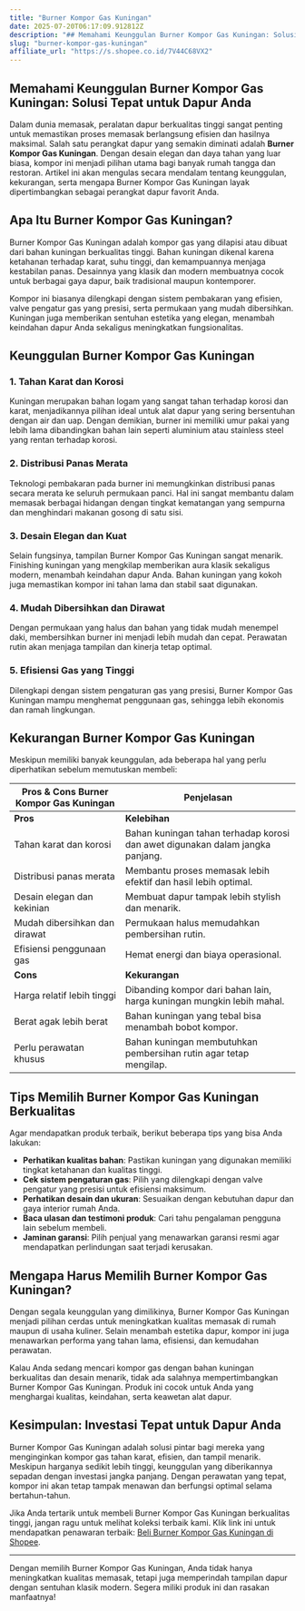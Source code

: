 ```yaml
---
title: "Burner Kompor Gas Kuningan"
date: 2025-07-20T06:17:09.912812Z
description: "## Memahami Keunggulan Burner Kompor Gas Kuningan: Solusi Tepat untuk Dapur Anda..."
slug: "burner-kompor-gas-kuningan"
affiliate_url: "https://s.shopee.co.id/7V44C68VX2"
---
```

## Memahami Keunggulan Burner Kompor Gas Kuningan: Solusi Tepat untuk Dapur Anda

Dalam dunia memasak, peralatan dapur berkualitas tinggi sangat penting untuk memastikan proses memasak berlangsung efisien dan hasilnya maksimal. Salah satu perangkat dapur yang semakin diminati adalah **Burner Kompor Gas Kuningan**. Dengan desain elegan dan daya tahan yang luar biasa, kompor ini menjadi pilihan utama bagi banyak rumah tangga dan restoran. Artikel ini akan mengulas secara mendalam tentang keunggulan, kekurangan, serta mengapa Burner Kompor Gas Kuningan layak dipertimbangkan sebagai perangkat dapur favorit Anda.

## Apa Itu Burner Kompor Gas Kuningan?

Burner Kompor Gas Kuningan adalah kompor gas yang dilapisi atau dibuat dari bahan kuningan berkualitas tinggi. Bahan kuningan dikenal karena ketahanan terhadap karat, suhu tinggi, dan kemampuannya menjaga kestabilan panas. Desainnya yang klasik dan modern membuatnya cocok untuk berbagai gaya dapur, baik tradisional maupun kontemporer.

Kompor ini biasanya dilengkapi dengan sistem pembakaran yang efisien, valve pengatur gas yang presisi, serta permukaan yang mudah dibersihkan. Kuningan juga memberikan sentuhan estetika yang elegan, menambah keindahan dapur Anda sekaligus meningkatkan fungsionalitas.

## Keunggulan Burner Kompor Gas Kuningan

### 1. Tahan Karat dan Korosi

Kuningan merupakan bahan logam yang sangat tahan terhadap korosi dan karat, menjadikannya pilihan ideal untuk alat dapur yang sering bersentuhan dengan air dan uap. Dengan demikian, burner ini memiliki umur pakai yang lebih lama dibandingkan bahan lain seperti aluminium atau stainless steel yang rentan terhadap korosi.

### 2. Distribusi Panas Merata

Teknologi pembakaran pada burner ini memungkinkan distribusi panas secara merata ke seluruh permukaan panci. Hal ini sangat membantu dalam memasak berbagai hidangan dengan tingkat kematangan yang sempurna dan menghindari makanan gosong di satu sisi.

### 3. Desain Elegan dan Kuat

Selain fungsinya, tampilan Burner Kompor Gas Kuningan sangat menarik. Finishing kuningan yang mengkilap memberikan aura klasik sekaligus modern, menambah keindahan dapur Anda. Bahan kuningan yang kokoh juga memastikan kompor ini tahan lama dan stabil saat digunakan.

### 4. Mudah Dibersihkan dan Dirawat

Dengan permukaan yang halus dan bahan yang tidak mudah menempel daki, membersihkan burner ini menjadi lebih mudah dan cepat. Perawatan rutin akan menjaga tampilan dan kinerja tetap optimal.

### 5. Efisiensi Gas yang Tinggi

Dilengkapi dengan sistem pengaturan gas yang presisi, Burner Kompor Gas Kuningan mampu menghemat penggunaan gas, sehingga lebih ekonomis dan ramah lingkungan.

## Kekurangan Burner Kompor Gas Kuningan

Meskipun memiliki banyak keunggulan, ada beberapa hal yang perlu diperhatikan sebelum memutuskan membeli:

| **Pros & Cons Burner Kompor Gas Kuningan** | **Penjelasan** |
|------------------------------------------|----------------|
| **Pros**                                | **Kelebihan** |
| Tahan karat dan korosi                | Bahan kuningan tahan terhadap korosi dan awet digunakan dalam jangka panjang. |
| Distribusi panas merata               | Membantu proses memasak lebih efektif dan hasil lebih optimal. |
| Desain elegan dan kekinian            | Membuat dapur tampak lebih stylish dan menarik. |
| Mudah dibersihkan dan dirawat       | Permukaan halus memudahkan pembersihan rutin. |
| Efisiensi penggunaan gas             | Hemat energi dan biaya operasional. |
| **Cons**                                | **Kekurangan** |
| Harga relatif lebih tinggi         | Dibanding kompor dari bahan lain, harga kuningan mungkin lebih mahal. |
| Berat agak lebih berat            | Bahan kuningan yang tebal bisa menambah bobot kompor. |
| Perlu perawatan khusus             | Bahan kuningan membutuhkan pembersihan rutin agar tetap mengilap. |

## Tips Memilih Burner Kompor Gas Kuningan Berkualitas

Agar mendapatkan produk terbaik, berikut beberapa tips yang bisa Anda lakukan:

- **Perhatikan kualitas bahan**: Pastikan kuningan yang digunakan memiliki tingkat ketahanan dan kualitas tinggi.
- **Cek sistem pengaturan gas**: Pilih yang dilengkapi dengan valve pengatur yang presisi untuk efisiensi maksimum.
- **Perhatikan desain dan ukuran**: Sesuaikan dengan kebutuhan dapur dan gaya interior rumah Anda.
- **Baca ulasan dan testimoni produk**: Cari tahu pengalaman pengguna lain sebelum membeli.
- **Jaminan garansi**: Pilih penjual yang menawarkan garansi resmi agar mendapatkan perlindungan saat terjadi kerusakan.

## Mengapa Harus Memilih Burner Kompor Gas Kuningan?

Dengan segala keunggulan yang dimilikinya, Burner Kompor Gas Kuningan menjadi pilihan cerdas untuk meningkatkan kualitas memasak di rumah maupun di usaha kuliner. Selain menambah estetika dapur, kompor ini juga menawarkan performa yang tahan lama, efisiensi, dan kemudahan perawatan.

Kalau Anda sedang mencari kompor gas dengan bahan kuningan berkualitas dan desain menarik, tidak ada salahnya mempertimbangkan Burner Kompor Gas Kuningan. Produk ini cocok untuk Anda yang menghargai kualitas, keindahan, serta keawetan alat dapur.

## Kesimpulan: Investasi Tepat untuk Dapur Anda

Burner Kompor Gas Kuningan adalah solusi pintar bagi mereka yang menginginkan kompor gas tahan karat, efisien, dan tampil menarik. Meskipun harganya sedikit lebih tinggi, keunggulan yang diberikannya sepadan dengan investasi jangka panjang. Dengan perawatan yang tepat, kompor ini akan tetap tampak menawan dan berfungsi optimal selama bertahun-tahun.

Jika Anda tertarik untuk membeli Burner Kompor Gas Kuningan berkualitas tinggi, jangan ragu untuk melihat koleksi terbaik kami. Klik link ini untuk mendapatkan penawaran terbaik: [Beli Burner Kompor Gas Kuningan di Shopee](https://s.shopee.co.id/7V44C68VX2).

---

Dengan memilih Burner Kompor Gas Kuningan, Anda tidak hanya meningkatkan kualitas memasak, tetapi juga memperindah tampilan dapur dengan sentuhan klasik modern. Segera miliki produk ini dan rasakan manfaatnya!